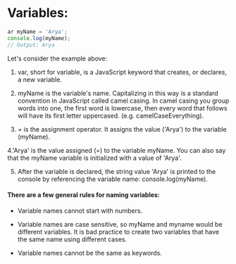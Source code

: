 # Variables:

```javascript
ar myName = 'Arya';
console.log(myName);
// Output: Arya
```
Let's consider the example above:

1. var, short for variable, is a JavaScript keyword that creates, or declares, a new variable.

2. myName is the variable's name. Capitalizing in this way is a standard convention in JavaScript called camel casing. In camel casing you group words into one, the first word is lowercase, then every word that follows will have its first letter uppercased. (e.g. camelCaseEverything).

3. = is the assignment operator. It assigns the value ('Arya') to the variable (myName).

4.'Arya' is the value assigned (=) to the variable myName. You can also say that the myName variable is initialized with a value of 'Arya'.

5. After the variable is declared, the string value 'Arya' is printed to the console by referencing the variable name: console.log(myName).

#### There are a few general rules for naming variables:

* Variable names cannot start with numbers.

* Variable names are case sensitive, so myName and myname would be different variables. It is bad practice to create two variables that have the same name using different cases.

* Variable names cannot be the same as keywords.
